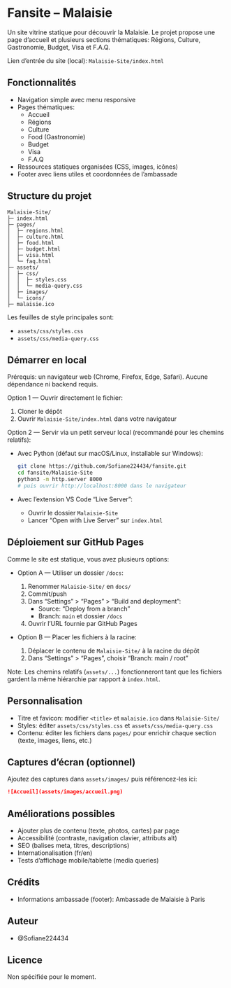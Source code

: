# Fansite – Malaisie

Un site vitrine statique pour découvrir la Malaisie. Le projet propose une page d’accueil et plusieurs sections thématiques: Régions, Culture, Gastronomie, Budget, Visa et F.A.Q.

Lien d’entrée du site (local): `Malaisie-Site/index.html`

## Fonctionnalités
- Navigation simple avec menu responsive
- Pages thématiques:
  - Accueil
  - Régions
  - Culture
  - Food (Gastronomie)
  - Budget
  - Visa
  - F.A.Q
- Ressources statiques organisées (CSS, images, icônes)
- Footer avec liens utiles et coordonnées de l’ambassade

## Structure du projet
```text
Malaisie-Site/
├─ index.html
├─ pages/
│  ├─ regions.html
│  ├─ culture.html
│  ├─ food.html
│  ├─ budget.html
│  ├─ visa.html
│  └─ faq.html
├─ assets/
│  ├─ css/
│  │  ├─ styles.css
│  │  └─ media-query.css
│  ├─ images/
│  └─ icons/
├─ malaisie.ico
```

Les feuilles de style principales sont:
- `assets/css/styles.css`
- `assets/css/media-query.css`

## Démarrer en local

Prérequis: un navigateur web (Chrome, Firefox, Edge, Safari). Aucune dépendance ni backend requis.

Option 1 — Ouvrir directement le fichier:
1. Cloner le dépôt
2. Ouvrir `Malaisie-Site/index.html` dans votre navigateur

Option 2 — Servir via un petit serveur local (recommandé pour les chemins relatifs):
- Avec Python (défaut sur macOS/Linux, installable sur Windows):
  ```bash
  git clone https://github.com/Sofiane224434/fansite.git
  cd fansite/Malaisie-Site
  python3 -m http.server 8000
  # puis ouvrir http://localhost:8000 dans le navigateur
  ```

- Avec l’extension VS Code “Live Server”:
  - Ouvrir le dossier `Malaisie-Site`
  - Lancer “Open with Live Server” sur `index.html`

## Déploiement sur GitHub Pages

Comme le site est statique, vous avez plusieurs options:

- Option A — Utiliser un dossier `/docs`:
  1. Renommer `Malaisie-Site/` en `docs/`
  2. Commit/push
  3. Dans “Settings” > “Pages” > “Build and deployment”:
     - Source: “Deploy from a branch”
     - Branch: `main` et dossier `/docs`
  4. Ouvrir l’URL fournie par GitHub Pages

- Option B — Placer les fichiers à la racine:
  1. Déplacer le contenu de `Malaisie-Site/` à la racine du dépôt
  2. Dans “Settings” > “Pages”, choisir “Branch: main / root”

Note: Les chemins relatifs (`assets/...`) fonctionneront tant que les fichiers gardent la même hiérarchie par rapport à `index.html`.

## Personnalisation

- Titre et favicon: modifier `<title>` et `malaisie.ico` dans `Malaisie-Site/`
- Styles: éditer `assets/css/styles.css` et `assets/css/media-query.css`
- Contenu: éditer les fichiers dans `pages/` pour enrichir chaque section (texte, images, liens, etc.)

## Captures d’écran (optionnel)
Ajoutez des captures dans `assets/images/` puis référencez-les ici:
```markdown
![Accueil](assets/images/accueil.png)
```

## Améliorations possibles
- Ajouter plus de contenu (texte, photos, cartes) par page
- Accessibilité (contraste, navigation clavier, attributs alt)
- SEO (balises meta, titres, descriptions)
- Internationalisation (fr/en)
- Tests d’affichage mobile/tablette (media queries)

## Crédits
- Informations ambassade (footer): Ambassade de Malaisie à Paris

## Auteur
- @Sofiane224434

## Licence
Non spécifiée pour le moment.
